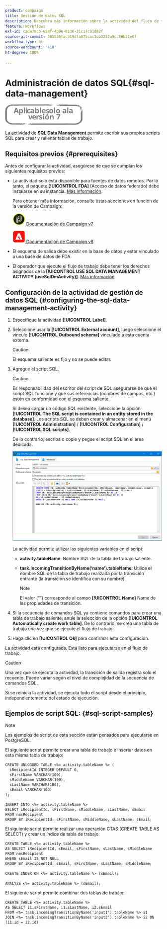 ```yaml
---
product: campaign
title: Gestión de datos SQL
description: Descubra más información sobre la actividad del flujo de trabajo Gestión de datos SQL
feature: Workflows
exl-id: cada78cb-658f-4b9e-8136-31c17cb1d82f
source-git-commit: 381538fac319dfa075cac3db2252a9cc80b31e0f
workflow-type: ht
source-wordcount: '418'
ht-degree: 100%

---
```


# Administración de datos SQL{#sql-data-management}

![](../../assets/v7-only.svg)

La actividad de **SQL Data Management** permite escribir sus propios scripts SQL para crear y rellenar tablas de trabajo.

## Requisitos previos {#prerequisites}

Antes de configurar la actividad, asegúrese de que se cumplan los siguientes requisitos previos:

* La actividad solo está disponible para fuentes de datos remotos. Por lo tanto, el paquete **[!UICONTROL FDA]** (Acceso de datos federado) debe instalarse en su instancia. [Más información](../../installation/using/about-fda.md).

   Para obtener más información, consulte estas secciones en función de la versión de Campaign:

   ![](assets/do-not-localize/v7.jpeg)[  Documentación de Campaign v7](../../installation/using/about-fda.md)

   ![](assets/do-not-localize/v8.png)[  Documentación de Campaign v8](https://experienceleague.adobe.com/docs/campaign/campaign-v8/connect/fda.html)

* El esquema de salida debe existir en la base de datos y estar vinculado a una base de datos de FDA.
* El operador que ejecute el flujo de trabajo debe tener los derechos asignados de la **[!UICONTROL USE SQL DATA MANAGEMENT ACTIVITY (useSqlDmActivity)]**. [Más información](../../platform/using/access-management-named-rights.md).

## Configuración de la actividad de gestión de datos SQL {#configuring-the-sql-data-management-activity}

1. Especifique la actividad **[!UICONTROL Label]**.
1. Seleccione usar la **[!UICONTROL External account]**, luego seleccione el vínculo **[!UICONTROL Outbound schema]** vinculado a esta cuenta externa.

   >[!CAUTION]
   >
   >El esquema saliente es fijo y no se puede editar.

1. Agregue el script SQL.

   >[!CAUTION]
   >
   >Es responsabilidad del escritor del script de SQL asegurarse de que el script SQL funcione y que sus referencias (nombres de campos, etc.) estén en conformidad con el esquema saliente.

   Si desea cargar un código SQL existente, seleccione la opción **[!UICONTROL The SQL script is contained in an entity stored in the database]**. Los scripts SQL se deben crear y almacenar en el menú **[!UICONTROL Administration]** / **[!UICONTROL Configuration]** / **[!UICONTROL SQL scripts]**.

   De lo contrario, escriba o copie y pegue el script SQL en el área dedicada.

   ![](assets/sql_datamanagement.png)

   La actividad permite utilizar las siguientes variables en el script:

   * **activity.tableName**: Nombre SQL de la tabla de trabajo saliente.
   * **task.incomingTransitionByName(‘name’).tableName**: Utilice el nombre SQL de la tabla de trabajo realizada por la transición entrante (la transición se identifica con su nombre).

      >[!NOTE]
      >
      >El valor (“”) corresponde al campo **[!UICONTROL Name]** Name de las propiedades de transición.

1. Si la secuencia de comandos SQL ya contiene comandos para crear una tabla de trabajo saliente, anule la selección de la opción **[!UICONTROL Automatically create work table]**. De lo contrario, se crea una tabla de trabajo una vez que se ejecute el flujo de trabajo.
1. Haga clic en **[!UICONTROL Ok]** para confirmar esta configuración.

La actividad está configurada. Está listo para ejecutarse en el flujo de trabajo.

>[!CAUTION]
>
>Una vez que se ejecuta la actividad, la transición de salida registra solo el recuento. Puede variar según el nivel de complejidad de la secuencia de comandos SQL.
>  
>Si se reinicia la actividad, se ejecuta todo el script desde el principio, independientemente del estado de ejecución.

## Ejemplos de script SQL: {#sql-script-samples}

>[!NOTE]
>
>Los ejemplos de script de esta sección están pensados para ejecutarse en PostgreSQL.

El siguiente script permite crear una tabla de trabajo e insertar datos en esta misma tabla de trabajo:

```
CREATE UNLOGGED TABLE <%= activity.tableName %> (
  iRecipientId INTEGER DEFAULT 0,
  sFirstName VARCHAR(100),
  sMiddleName VARCHAR(100),
  sLastName VARCHAR(100),
  sEmail VARCHAR(100)
);

INSERT INTO <%= activity.tableName %>
SELECT iRecipientId, sFirstName, sMiddleName, sLastName, sEmail
FROM nmsRecipient
GROUP BY iRecipientId, sFirstName, sMiddleName, sLastName, sEmail;
```

El siguiente script permite realizar una operación CTAS (CREATE TABLE AS SELECT) y crear un índice de tabla de trabajo:

```
CREATE TABLE <%= activity.tableName %>
AS SELECT iRecipientId, sEmail, sFirstName, sLastName, sMiddleName
FROM nmsRecipient
WHERE sEmail IS NOT NULL
GROUP BY iRecipientId, sEmail, sFirstName, sLastName, sMiddleName;

CREATE INDEX ON <%= activity.tableName %> (sEmail);

ANALYZE <%= activity.tableName %> (sEmail);
```

El siguiente script permite combinar dos tablas de trabajo:

```
CREATE TABLE <%= activity.tableName %>
AS SELECT i1.sFirstName, i1.sLastName, i2.sEmail
FROM <%= task.incomingTransitionByName('input1').tableName %> i1
JOIN <%= task.incomingTransitionByName('input2').tableName %> i2 ON (i1.id = i2.id)
```
